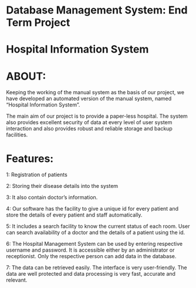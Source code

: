 # Database Management System: End Term Project

# Hospital Information System

# ABOUT: 

Keeping the working of the manual system as the basis of our project, we have developed an automated version of the manual system, named “Hospital Information System”.

The main aim of our project is to provide a paper-less hospital. The system also provides excellent security of data at every level of user system interaction and also provides robust and reliable storage and backup facilities.

# Features: 
 1: Registration of patients
 
 2: Storing their disease details into the system
 
 3: It also contain doctor’s information. 
 
 4: Our software has the facility to give a unique id for every patient and store the details of every patient and staff automatically. 
 
 5: It includes a search facility to know the current status of each room. User can search availability of a doctor and the details of a       patient using the id.
 
 6: The Hospital Management System can be used by entering respective username and password. It is accessible either by an administrator       or receptionist. Only the respective person can add data in the database. 
 
 7: The data can be retrieved easily. The interface is very user-friendly. The data are well protected and data processing is very fast,       accurate and relevant.
